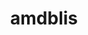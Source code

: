 ---
title: "amdblis"
layout: cache
categories: [package, develop]
meta: {"versions": ["4.1"], "compilers": ["gcc@=12.3.0"], "oss": ["ubuntu22.04"], "platforms": ["linux"], "targets": ["x86_64_v3"], "stacks": ["root", "tutorial"], "num_specs": 4, "num_specs_by_stack": {"root": 4, "tutorial": 4}}
spec_details: [{"hash": "dg6zuxmdo56nz5w464klwir7h5mux5mf", "compiler": "gcc@=12.3.0", "versions": ["4.1"], "os": "ubuntu22.04", "platform": "linux", "target": "x86_64_v3", "variants": ["~aocl_gemm", "+blas", "build_system=makefile", "+cblas", "~ilp64", "libs=shared,static", "+suphandling", "threads=none"], "stacks": ["root", "tutorial"], "size": "-", "tarball": "https://binaries.spack.io/develop/build_cache/linux-ubuntu22.04-x86_64_v3/gcc-12.3.0/amdblis-4.1/linux-ubuntu22.04-x86_64_v3-gcc-12.3.0-amdblis-4.1-dg6zuxmdo56nz5w464klwir7h5mux5mf.spack"}, {"hash": "x6emdebu4xvt6abj5rc5e45dksvmc45i", "compiler": "gcc@=12.3.0", "versions": ["4.1"], "os": "ubuntu22.04", "platform": "linux", "target": "x86_64_v3", "variants": ["~aocl_gemm", "+blas", "build_system=makefile", "+cblas", "~ilp64", "libs=shared,static", "+suphandling", "threads=none"], "stacks": ["root", "tutorial"], "size": "-", "tarball": "https://binaries.spack.io/develop/build_cache/linux-ubuntu22.04-x86_64_v3/gcc-12.3.0/amdblis-4.1/linux-ubuntu22.04-x86_64_v3-gcc-12.3.0-amdblis-4.1-x6emdebu4xvt6abj5rc5e45dksvmc45i.spack"}, {"hash": "xw6qnrbfuhitq6rjsx4qi3x4oqkc2s4j", "compiler": "gcc@=12.3.0", "versions": ["4.1"], "os": "ubuntu22.04", "platform": "linux", "target": "x86_64_v3", "variants": ["~aocl_gemm", "+blas", "build_system=makefile", "+cblas", "~ilp64", "libs=shared,static", "+suphandling", "threads=none"], "stacks": ["root", "tutorial"], "size": "-", "tarball": "https://binaries.spack.io/develop/build_cache/linux-ubuntu22.04-x86_64_v3/gcc-12.3.0/amdblis-4.1/linux-ubuntu22.04-x86_64_v3-gcc-12.3.0-amdblis-4.1-xw6qnrbfuhitq6rjsx4qi3x4oqkc2s4j.spack"}, {"hash": "y2kqyssqieeodfjbpn4ut63vu6gtmiai", "compiler": "gcc@=12.3.0", "versions": ["4.1"], "os": "ubuntu22.04", "platform": "linux", "target": "x86_64_v3", "variants": ["~aocl_gemm", "+blas", "build_system=makefile", "+cblas", "~ilp64", "libs=shared,static", "+suphandling", "threads=none"], "stacks": ["root", "tutorial"], "size": "-", "tarball": "https://binaries.spack.io/develop/build_cache/linux-ubuntu22.04-x86_64_v3/gcc-12.3.0/amdblis-4.1/linux-ubuntu22.04-x86_64_v3-gcc-12.3.0-amdblis-4.1-y2kqyssqieeodfjbpn4ut63vu6gtmiai.spack"}]
---